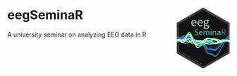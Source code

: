 # eegSeminaR <img src="man/figures/logo.png" align="right" alt="" width="120" />

A university seminar on analyzing EEG data in R
